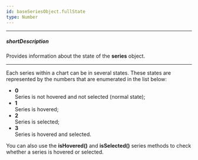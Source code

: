 ```yaml
---
id: baseSeriesObject.fullState
type: Number
---
```

---
##### shortDescription
Provides information about the state of the **series** object.

---
Each series within a chart can be in several states. These states are represented by the numbers that are enumerated in the list below:

- **0**   
Series is not hovered and not selected (normal state);
- **1**   
Series is hovered;
- **2**   
Series is selected;
- **3**   
Series is hovered and selected.

You can also use the **isHovered()** and **isSelected()** series methods to check whether a series is hovered or selected.
